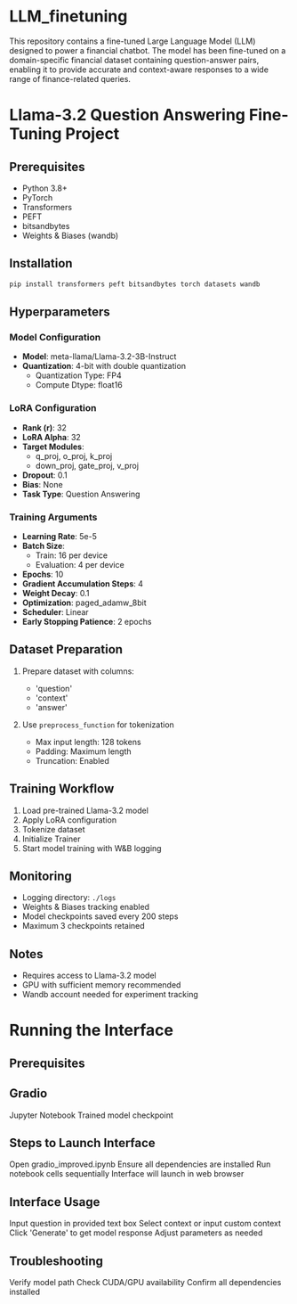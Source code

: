 # LLM_finetuning
This repository contains a fine-tuned Large Language Model (LLM) designed to power a financial chatbot. The model has been fine-tuned on a domain-specific financial dataset containing question-answer pairs, enabling it to provide accurate and context-aware responses to a wide range of finance-related queries.


# Llama-3.2 Question Answering Fine-Tuning Project

## Prerequisites
- Python 3.8+
- PyTorch
- Transformers
- PEFT
- bitsandbytes
- Weights & Biases (wandb)

## Installation
```bash
pip install transformers peft bitsandbytes torch datasets wandb
```

## Hyperparameters
### Model Configuration
- **Model**: meta-llama/Llama-3.2-3B-Instruct
- **Quantization**: 4-bit with double quantization
  - Quantization Type: FP4
  - Compute Dtype: float16

### LoRA Configuration
- **Rank (r)**: 32
- **LoRA Alpha**: 32
- **Target Modules**: 
  - q_proj, o_proj, k_proj
  - down_proj, gate_proj, v_proj
- **Dropout**: 0.1
- **Bias**: None
- **Task Type**: Question Answering

### Training Arguments
- **Learning Rate**: 5e-5
- **Batch Size**: 
  - Train: 16 per device
  - Evaluation: 4 per device
- **Epochs**: 10
- **Gradient Accumulation Steps**: 4
- **Weight Decay**: 0.1
- **Optimization**: paged_adamw_8bit
- **Scheduler**: Linear
- **Early Stopping Patience**: 2 epochs

## Dataset Preparation
1. Prepare dataset with columns:
   - 'question'
   - 'context'
   - 'answer'

2. Use `preprocess_function` for tokenization
   - Max input length: 128 tokens
   - Padding: Maximum length
   - Truncation: Enabled

## Training Workflow
1. Load pre-trained Llama-3.2 model
2. Apply LoRA configuration
3. Tokenize dataset
4. Initialize Trainer
5. Start model training with W&B logging

## Monitoring
- Logging directory: `./logs`
- Weights & Biases tracking enabled
- Model checkpoints saved every 200 steps
- Maximum 3 checkpoints retained

## Notes
- Requires access to Llama-3.2 model
- GPU with sufficient memory recommended
- Wandb account needed for experiment tracking


# Running the Interface
## Prerequisites

## Gradio
Jupyter Notebook
Trained model checkpoint

## Steps to Launch Interface

Open gradio_improved.ipynb
Ensure all dependencies are installed
Run notebook cells sequentially
Interface will launch in web browser

## Interface Usage

Input question in provided text box
Select context or input custom context
Click 'Generate' to get model response
Adjust parameters as needed

## Troubleshooting

Verify model path
Check CUDA/GPU availability
Confirm all dependencies installed
